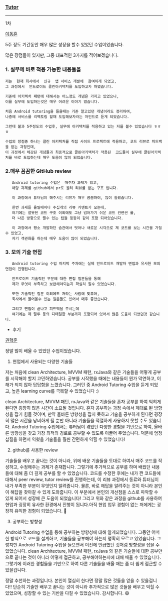 ### [Tutor](https://github.com/sageHabitus)
----

1차

[이동훈](https://github.com/realizer12)

5주 정도 기간동안  매우 많은 성장을 할수 있었던 수업이었습니다.

많은 장점들이 있지만,  그중 대표적인 3가지를 적어보겠습니다.

### 1.  실무에 바로 적용 가능한  내용들을
    
    저는  현재 회사에서  신규  앱 서비스 개발에  참여하게 되었고,  
    그 과정에서  안드로이드 클린아키텍처를 도입하고자 하였습니다.
    
    기존에 아키텍처 패턴에 대해서는 어느정도 개념은 가지고 있었으나,  
    이를 실무에 도입하는것은 매우 어려운 이야기 였습니다.
    
    처음 Android tutoring을 들을때는 기존 알고있던 개념이라도 정리하여,
    나중에 서비스를 리팩토링 할때 도입해보자라는 마인드로 듣게 되었습니다.

    그런데 불과 5주정도의 수업후, 실무에 아키텍처를 적용하고 있는 저를 볼수 있었습니다 ㅎㅎㅎ

    수업의 장점중 하나는 클린 아키텍처를 직접 사이드 프로젝트에 적용하고, 코드 리뷰로 피드백을 받는 과정인데,
    이 과정에서 체감된 개념들과 최종적으로 클린아키텍처가 적용된  코드들이 실무에 클린아키텍처를 바로 도입하는데 매우 도움이 많이 되었습니다.


### 2.매우 꼼꼼한 GitHub review

       Android tutoring 수업은  매주차 과제가 있고, 
       해당 과제를 github에서 pr로 올려 리뷰를 받는 구조 입니다.
       
       이 과정에서 튜터님이 해주시는 리뷰가 매우 꼼꼼하여, 많이 놀랐습니다.
       
       한번 과제를 올릴때마다 수십개의 리뷰 커멘트가 오는데,  
       여기에는 잘못된 코드 구조 이외에도 그냥 넘어가기 쉬운 코드 컨벤션 룰,   
       더 나은 방향으로 짤수 있는 팁들 등등이 같이 포함 되어있습니다.
    
       이 과정에서 평소 개발하던 습관에서 벗어나 새로운 시각으로 제 코드를 보는 시간을 가질수 있었고,  
       자기 객관화를 하는데 매우 도움이 많이 되었습니다.


### 3. 모의 기술 면접
   
       Android tutoring 수업 마지막 주차에는 실제 안드로이드 개발자 면접과 유사한 모의 면접이 진행됩니다.
       
       안드로이드 기술적인 부분에 대한 면접 질문들을 통해 
       제가 무엇이 부족하고 보완해야되는지 확실히 알수 있었습니다.
       
       또한 기술적인 질문 이외에도 저라는 사람에 맞추어,  
       회사에서 물어볼수 있는 질문들도 있어서 매우 좋았습니다.
       
       그리고 면접이 끝나고 피드백을 주시는데 
       여기에는 제 말투 등의 디테일한 부분까지 포함되어 있어서 많은 도움이 되었던것 같습니다.

- 후기

[권혁준](https://github.com/DavidKwon7)

정말 많이 배울 수 있었던 수업이었습니다. 

1. 현업에서 사용되는 다양한 기술들


저는 처음에 clean Architecture, MVVM 패턴, rxJava와 같은 기술들을 어떻게 공부를 시작해야 할지 고민하였습니다. 공부를 시작했을 때에는 내용들이 뭔가 막연하고, 이해가 되지 않아 답답함을 느꼈습니다. 그러던 중 Android Tutoring 수업을 듣게 되었고, 높은 learning curve를 극복할 수 있었습니다 :) 

 clean Architecture, MVVM 패턴, rxJava와 같은 기술들을 혼자 공부를 하여 익히게 된다면 굉장히 많은 시간이 소요될 것입니다. 혼자 공부하는 과정 속에서 제대로 된 방향성을 잡기 힘들 것이며, 만약 올바른 방향성을 잡지 못하고 기술을 공부하게 된다면 굉장히 많은 시간을 낭비하게 될 뿐만 아니라 기술들을 적절하게 사용하지 못할 수도 있습니다. 
 Android Tutoring 수업에서는 튜터님이 겪었던 다양한 경험을 기반으로 하여, 올바른 방향성을 갖고 가장 최적의 경로로 공부할 수 있도록 이끌어 주었습니다. 덕분에 엄청 삽질을 하면서 익혔을 기술들을 훨씬 간편하게 익힐 수 있었습니다! 

2. github를 사용한 review


기술들을 배우고 끝나는 것이 아니라, 위에 배운 기술들을 토대로 하여서 매주 코드를 작성하고, 수정해주는 과제가 존재합니다. 그렇기에 추가적으로 공부를 하며 배웠던 내용들에 대해 좀 더 깊게 공부를 할 수 있었습니다. 코드를 수정한 후에는 내가 짠 코드들에 대해서 peer review, tutor review를 진행하는데, 이 리뷰 과정에서 동료와 튜터님이 내가 부족한 부분이 무엇인지 알려줍니다. 물론, 바로 해답을 알려주는 것이 아니라 본인이 해답을 찾아갈 수 있게 도와줍니다. 이 부분에서 본인의 개선점을 스스로 파악할 수 있게 되어서 성장에 큰 도움이 되었습니다! 그리고 위와 같은 과정을 github를 사용하여 현업과 굉장히 유사한 환경에서 진행이 됩니다.아직 현업 업무 경험이 없는 저에게는 굉장히 유익한 경험이 되었습니다. 🙊

3. 공부하는 방향성 


Android Tutoring 수업을 통해 공부하는 방향성에 대해 알게되었습니다. 그동안 어떠한 방식으로 코드를 설계하고, 기술들을 공부해야 하는지 명확히 모르고 있었습니다. 그렇지만 Android Tutoring 수업을 들으면서 이전에 언급했던 것처럼 방향성을 잡을 수 있었습니다. clean Architecture, MVVM 패턴, rxJava 와 같은 기술들에 대한 공부만으로 끝나는 것이 아니라 어떻게 접근하고, 공부해야하는지에 대해 배울 수 있었습니다. 그렇기에 이러한 경험들을 기반으로 하여 다른 기술들을 배울 때는 좀 더 쉽게 접근할 수 있을겁니다. 

정말 추천하는 과정입니다. 본인이 열심히 한다면 정말 많은 것들을 얻을 수 있을겁니다!!
단순히 기술만 배우고 끝나는 것이 아니라 추가적으로 많은 것들을 배우고 익힐 수 있었으며, 성장할 수 있는 기반을 다질 수 있었습니다. 감사합니다.  😄
